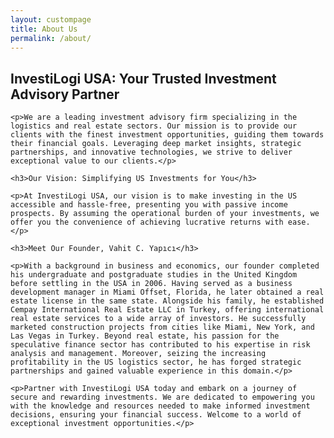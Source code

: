 ```yaml
---
layout: custompage
title: About Us
permalink: /about/
---
```


<html>

<head>
  <meta charset="UTF-8">
  <title>About InvestiLogi USA</title>
  <link rel="stylesheet" href="styles.css"> <!-- Replace "styles.css" with the path to your CSS file -->
</head>

<body>
  <div class="about-container">
    <h2>InvestiLogi USA: Your Trusted Investment Advisory Partner</h2>

    <p>We are a leading investment advisory firm specializing in the logistics and real estate sectors. Our mission is to provide our clients with the finest investment opportunities, guiding them towards their financial goals. Leveraging deep market insights, strategic partnerships, and innovative technologies, we strive to deliver exceptional value to our clients.</p>

    <h3>Our Vision: Simplifying US Investments for You</h3>

    <p>At InvestiLogi USA, our vision is to make investing in the US accessible and hassle-free, presenting you with passive income prospects. By assuming the operational burden of your investments, we offer you the convenience of achieving lucrative returns with ease.</p>

    <h3>Meet Our Founder, Vahit C. Yapıcı</h3>

    <p>With a background in business and economics, our founder completed his undergraduate and postgraduate studies in the United Kingdom before settling in the USA in 2006. Having served as a business development manager in Miami Offset, Florida, he later obtained a real estate license in the same state. Alongside his family, he established Cempay International Real Estate LLC in Turkey, offering international real estate services to a wide array of investors. He successfully marketed construction projects from cities like Miami, New York, and Las Vegas in Turkey. Beyond real estate, his passion for the speculative finance sector has contributed to his expertise in risk analysis and management. Moreover, seizing the increasing profitability in the US logistics sector, he has forged strategic partnerships and gained valuable experience in this domain.</p>

    <p>Partner with InvestiLogi USA today and embark on a journey of secure and rewarding investments. We are dedicated to empowering you with the knowledge and resources needed to make informed investment decisions, ensuring your financial success. Welcome to a world of exceptional investment opportunities.</p>
  </div>
</body>

</html>
